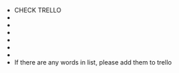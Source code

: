  - CHECK TRELLO
 - 
 - 
 - 
 - 
 - 
 - 
 - If there are any words in list, please add them to trello